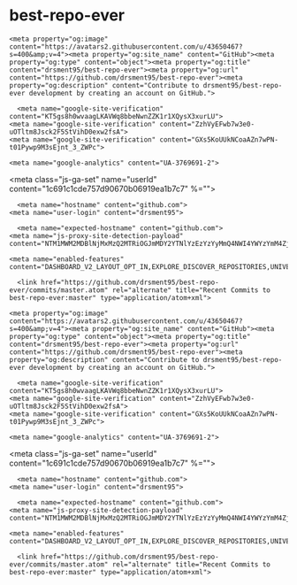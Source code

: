 # best-repo-ever
<head>
    
  <link rel="dns-prefetch" href="https://assets-cdn.github.com">
  <link rel="dns-prefetch" href="https://avatars0.githubusercontent.com">
  <meta charset="utf-8"><link rel="dns-prefetch" href="https://avatars1.githubusercontent.com">
  <link rel="dns-prefetch" href="https://avatars2.githubusercontent.com">
  <link rel="dns-prefetch" href="https://avatars3.githubusercontent.com">
  <link rel="dns-prefetch" href="https://github-cloud.s3.amazonaws.com">
  <link rel="dns-prefetch" href="https://user-images.githubusercontent.com/">



  <link crossorigin="anonymous" media="all" integrity="sha512-mjQPRAh2Y9A0sPdZzipNfPO7PT4g06mk0uZs15DbL/vsNCRGx1uRzWVzls9MJCoy2yRNjaMmEVFKJDpCui00mA==" rel="stylesheet" href="https://assets-cdn.github.com/assets/frameworks-df973073d880f28fbbae0263fb1ef62b.css">
  <link crossorigin="anonymous" media="all" integrity="sha512-pL8rFufy0wKsP6bGmBrKSDU1OzH1/daDq/mII42aJUoOy74HZJOkR1iLPLQ4xcN/9ZOojXk8iDVwn4oOqQdPOw==" rel="stylesheet" href="https://assets-cdn.github.com/assets/github-d7b6d7503c9433c6665e23a38783f079.css">
  
  
  
  

  <meta name="viewport" content="width=device-width">
  
  <title>File Finder</title>
    <meta name="description" content="Contribute to drsment95/best-repo-ever development by creating an account on GitHub.">
    <link rel="search" type="application/opensearchdescription+xml" href="/opensearch.xml" title="GitHub">
  <link rel="fluid-icon" href="https://github.com/fluidicon.png" title="GitHub">
  <meta property="fb:app_id" content="1401488693436528">

    
    <meta property="og:image" content="https://avatars2.githubusercontent.com/u/43650467?s=400&amp;v=4"><meta property="og:site_name" content="GitHub"><meta property="og:type" content="object"><meta property="og:title" content="drsment95/best-repo-ever"><meta property="og:url" content="https://github.com/drsment95/best-repo-ever"><meta property="og:description" content="Contribute to drsment95/best-repo-ever development by creating an account on GitHub.">

  <link rel="assets" href="https://assets-cdn.github.com/">
  <link rel="web-socket" href="wss://live.github.com/_sockets/VjI6MzIyMjE2ODU3OjlhNmMyMjI2YWUzYTc1ZjFjM2E2YzkzN2RhZTZhNmU2ZTM4NzEzMDJkMzIwNmM3Y2ViMTZjYjgyMzAyMGQ0OTQ=--ca7d727bb9e693eed8de138740af769614f3e740">
  <meta name="pjax-timeout" content="1000">
  <link rel="sudo-modal" href="/sessions/sudo_modal">
  <meta name="request-id" content="C41A:60C2:838BE5:EEA937:5BAD1CC6" data-pjax-transient="">


  

  <meta name="selected-link" value="repo_source" data-pjax-transient="">

      <meta name="google-site-verification" content="KT5gs8h0wvaagLKAVWq8bbeNwnZZK1r1XQysX3xurLU">
    <meta name="google-site-verification" content="ZzhVyEFwb7w3e0-uOTltm8Jsck2F5StVihD0exw2fsA">
    <meta name="google-site-verification" content="GXs5KoUUkNCoaAZn7wPN-t01Pywp9M3sEjnt_3_ZWPc">

  <meta name="octolytics-host" content="collector.githubapp.com"><meta name="octolytics-app-id" content="github"><meta name="octolytics-event-url" content="https://collector.githubapp.com/github-external/browser_event"><meta name="octolytics-dimension-request_id" content="C41A:60C2:838BE5:EEA937:5BAD1CC6"><meta name="octolytics-dimension-region_edge" content="iad"><meta name="octolytics-dimension-region_render" content="iad"><meta name="octolytics-actor-id" content="43650467"><meta name="octolytics-actor-login" content="drsment95"><meta name="octolytics-actor-hash" content="7c24b065e55e10e29e72d8d8e98fa12e422e2361d4556e96936d0cb47643cce2">
<meta name="analytics-location" content="/<user-name>/<repo-name>/tree/find" data-pjax-transient="true">



    <meta name="google-analytics" content="UA-3769691-2">

  <meta class="js-ga-set" name="userId" content="1c691c1cde757d90670b06919ea1b7c7" %="">

<meta class="js-ga-set" name="dimension1" content="Logged In">



  

      <meta name="hostname" content="github.com">
    <meta name="user-login" content="drsment95">

      <meta name="expected-hostname" content="github.com">
    <meta name="js-proxy-site-detection-payload" content="NTM1MWM2MDBlNjMxMzQ2MTRiOGJmMDY2YTNlYzEzYzYyMmQ4NWI4YWYzYmM4Zjg5YWRjZWM3MTNjNDk1NDI2Y3x7InJlbW90ZV9hZGRyZXNzIjoiMTI5LjQyLjIwOC4xODMiLCJyZXF1ZXN0X2lkIjoiQzQxQTo2MEMyOjgzOEJFNTpFRUE5Mzc6NUJBRDFDQzYiLCJ0aW1lc3RhbXAiOjE1MzgwNzE3NTAsImhvc3QiOiJnaXRodWIuY29tIn0=">

    <meta name="enabled-features" content="DASHBOARD_V2_LAYOUT_OPT_IN,EXPLORE_DISCOVER_REPOSITORIES,UNIVERSE_BANNER,MARKETPLACE_PLAN_RESTRICTION_EDITOR,MARKETPLACE_RETARGETING,QUOTE_MARKDOWN,COLLAPSE_REPEATED_COMMENTS">

  <meta name="html-safe-nonce" content="7779a30b9923c991fba11ba61252bb6c1a87f56e">

  <meta http-equiv="x-pjax-version" content="cbe9d130a190eaf075b51a237a94a9cd">
  

      <link href="https://github.com/drsment95/best-repo-ever/commits/master.atom" rel="alternate" title="Recent Commits to best-repo-ever:master" type="application/atom+xml">

  <meta name="go-import" content="github.com/drsment95/best-repo-ever git https://github.com/drsment95/best-repo-ever.git">

  <meta name="octolytics-dimension-user_id" content="43650467"><meta name="octolytics-dimension-user_login" content="drsment95"><meta name="octolytics-dimension-repository_id" content="150624609"><meta name="octolytics-dimension-repository_nwo" content="drsment95/best-repo-ever"><meta name="octolytics-dimension-repository_public" content="true"><meta name="octolytics-dimension-repository_is_fork" content="false"><meta name="octolytics-dimension-repository_network_root_id" content="150624609"><meta name="octolytics-dimension-repository_network_root_nwo" content="drsment95/best-repo-ever"><meta name="octolytics-dimension-repository_explore_github_marketplace_ci_cta_shown" content="true">




  <meta name="browser-stats-url" content="https://api.github.com/_private/browser/stats">

  <meta name="browser-errors-url" content="https://api.github.com/_private/browser/errors">

  <link rel="mask-icon" href="https://assets-cdn.github.com/pinned-octocat.svg" color="#000000">
  <link rel="icon" type="image/x-icon" class="js-site-favicon" href="https://assets-cdn.github.com/favicon.ico">

<meta name="theme-color" content="#1e2327">


  <meta name="u2f-support" content="true">

  <link rel="manifest" href="/manifest.json" crossorigin="use-credentials">

  </head>
  
  <head>
    
  <link rel="dns-prefetch" href="https://assets-cdn.github.com">
  <link rel="dns-prefetch" href="https://avatars0.githubusercontent.com">
  <meta charset="utf-8"><link rel="dns-prefetch" href="https://avatars1.githubusercontent.com">
  <link rel="dns-prefetch" href="https://avatars2.githubusercontent.com">
  <link rel="dns-prefetch" href="https://avatars3.githubusercontent.com">
  <link rel="dns-prefetch" href="https://github-cloud.s3.amazonaws.com">
  <link rel="dns-prefetch" href="https://user-images.githubusercontent.com/">



  <link crossorigin="anonymous" media="all" integrity="sha512-mjQPRAh2Y9A0sPdZzipNfPO7PT4g06mk0uZs15DbL/vsNCRGx1uRzWVzls9MJCoy2yRNjaMmEVFKJDpCui00mA==" rel="stylesheet" href="https://assets-cdn.github.com/assets/frameworks-df973073d880f28fbbae0263fb1ef62b.css">
  <link crossorigin="anonymous" media="all" integrity="sha512-pL8rFufy0wKsP6bGmBrKSDU1OzH1/daDq/mII42aJUoOy74HZJOkR1iLPLQ4xcN/9ZOojXk8iDVwn4oOqQdPOw==" rel="stylesheet" href="https://assets-cdn.github.com/assets/github-d7b6d7503c9433c6665e23a38783f079.css">
  
  
  
  

  <meta name="viewport" content="width=device-width">
  
  <title>File Finder</title>
    <meta name="description" content="Contribute to drsment95/best-repo-ever development by creating an account on GitHub.">
    <link rel="search" type="application/opensearchdescription+xml" href="/opensearch.xml" title="GitHub">
  <link rel="fluid-icon" href="https://github.com/fluidicon.png" title="GitHub">
  <meta property="fb:app_id" content="1401488693436528">

    
    <meta property="og:image" content="https://avatars2.githubusercontent.com/u/43650467?s=400&amp;v=4"><meta property="og:site_name" content="GitHub"><meta property="og:type" content="object"><meta property="og:title" content="drsment95/best-repo-ever"><meta property="og:url" content="https://github.com/drsment95/best-repo-ever"><meta property="og:description" content="Contribute to drsment95/best-repo-ever development by creating an account on GitHub.">

  <link rel="assets" href="https://assets-cdn.github.com/">
  <link rel="web-socket" href="wss://live.github.com/_sockets/VjI6MzIyMjE2ODU3OjlhNmMyMjI2YWUzYTc1ZjFjM2E2YzkzN2RhZTZhNmU2ZTM4NzEzMDJkMzIwNmM3Y2ViMTZjYjgyMzAyMGQ0OTQ=--ca7d727bb9e693eed8de138740af769614f3e740">
  <meta name="pjax-timeout" content="1000">
  <link rel="sudo-modal" href="/sessions/sudo_modal">
  <meta name="request-id" content="C41A:60C2:838BE5:EEA937:5BAD1CC6" data-pjax-transient="">


  

  <meta name="selected-link" value="repo_source" data-pjax-transient="">

      <meta name="google-site-verification" content="KT5gs8h0wvaagLKAVWq8bbeNwnZZK1r1XQysX3xurLU">
    <meta name="google-site-verification" content="ZzhVyEFwb7w3e0-uOTltm8Jsck2F5StVihD0exw2fsA">
    <meta name="google-site-verification" content="GXs5KoUUkNCoaAZn7wPN-t01Pywp9M3sEjnt_3_ZWPc">

  <meta name="octolytics-host" content="collector.githubapp.com"><meta name="octolytics-app-id" content="github"><meta name="octolytics-event-url" content="https://collector.githubapp.com/github-external/browser_event"><meta name="octolytics-dimension-request_id" content="C41A:60C2:838BE5:EEA937:5BAD1CC6"><meta name="octolytics-dimension-region_edge" content="iad"><meta name="octolytics-dimension-region_render" content="iad"><meta name="octolytics-actor-id" content="43650467"><meta name="octolytics-actor-login" content="drsment95"><meta name="octolytics-actor-hash" content="7c24b065e55e10e29e72d8d8e98fa12e422e2361d4556e96936d0cb47643cce2">
<meta name="analytics-location" content="/<user-name>/<repo-name>/tree/find" data-pjax-transient="true">



    <meta name="google-analytics" content="UA-3769691-2">

  <meta class="js-ga-set" name="userId" content="1c691c1cde757d90670b06919ea1b7c7" %="">

<meta class="js-ga-set" name="dimension1" content="Logged In">



  

      <meta name="hostname" content="github.com">
    <meta name="user-login" content="drsment95">

      <meta name="expected-hostname" content="github.com">
    <meta name="js-proxy-site-detection-payload" content="NTM1MWM2MDBlNjMxMzQ2MTRiOGJmMDY2YTNlYzEzYzYyMmQ4NWI4YWYzYmM4Zjg5YWRjZWM3MTNjNDk1NDI2Y3x7InJlbW90ZV9hZGRyZXNzIjoiMTI5LjQyLjIwOC4xODMiLCJyZXF1ZXN0X2lkIjoiQzQxQTo2MEMyOjgzOEJFNTpFRUE5Mzc6NUJBRDFDQzYiLCJ0aW1lc3RhbXAiOjE1MzgwNzE3NTAsImhvc3QiOiJnaXRodWIuY29tIn0=">

    <meta name="enabled-features" content="DASHBOARD_V2_LAYOUT_OPT_IN,EXPLORE_DISCOVER_REPOSITORIES,UNIVERSE_BANNER,MARKETPLACE_PLAN_RESTRICTION_EDITOR,MARKETPLACE_RETARGETING,QUOTE_MARKDOWN,COLLAPSE_REPEATED_COMMENTS">

  <meta name="html-safe-nonce" content="7779a30b9923c991fba11ba61252bb6c1a87f56e">

  <meta http-equiv="x-pjax-version" content="cbe9d130a190eaf075b51a237a94a9cd">
  

      <link href="https://github.com/drsment95/best-repo-ever/commits/master.atom" rel="alternate" title="Recent Commits to best-repo-ever:master" type="application/atom+xml">

  <meta name="go-import" content="github.com/drsment95/best-repo-ever git https://github.com/drsment95/best-repo-ever.git">

  <meta name="octolytics-dimension-user_id" content="43650467"><meta name="octolytics-dimension-user_login" content="drsment95"><meta name="octolytics-dimension-repository_id" content="150624609"><meta name="octolytics-dimension-repository_nwo" content="drsment95/best-repo-ever"><meta name="octolytics-dimension-repository_public" content="true"><meta name="octolytics-dimension-repository_is_fork" content="false"><meta name="octolytics-dimension-repository_network_root_id" content="150624609"><meta name="octolytics-dimension-repository_network_root_nwo" content="drsment95/best-repo-ever"><meta name="octolytics-dimension-repository_explore_github_marketplace_ci_cta_shown" content="true">




  <meta name="browser-stats-url" content="https://api.github.com/_private/browser/stats">

  <meta name="browser-errors-url" content="https://api.github.com/_private/browser/errors">

  <link rel="mask-icon" href="https://assets-cdn.github.com/pinned-octocat.svg" color="#000000">
  <link rel="icon" type="image/x-icon" class="js-site-favicon" href="https://assets-cdn.github.com/favicon.ico">

<meta name="theme-color" content="#1e2327">


  <meta name="u2f-support" content="true">

  <link rel="manifest" href="/manifest.json" crossorigin="use-credentials">

  </head>